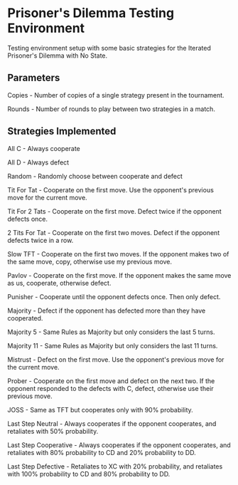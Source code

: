 # Prisoner's Dilemma Testing Environment

Testing environment setup with some basic strategies for the Iterated Prisoner's Dilemma with No State.

##  Parameters

Copies - Number of copies of a single strategy present in the tournament.

Rounds - Number of rounds to play between two strategies in a match.

## Strategies Implemented

All C - Always cooperate

All D - Always defect

Random - Randomly choose between cooperate and defect

Tit For Tat - Cooperate on the first move. Use the opponent's previous move for the current move.

Tit For 2 Tats - Cooperate on the first move. Defect twice if the opponent defects once.

2 Tits For Tat - Cooperate on the first two moves. Defect if the opponent defects twice in a row.

Slow TFT - Cooperate on the first two moves. If the opponent makes two of the same move, copy, otherwise use my previous move.

Pavlov - Cooperate on the first move. If the opponent makes the same move as us, cooperate, otherwise defect.

Punisher - Cooperate until the opponent defects once. Then only defect.

Majority - Defect if the opponent has defected more than they have cooperated.

Majority 5 - Same Rules as Majority but only considers the last 5 turns.

Majority 11 - Same Rules as Majority but only considers the last 11 turns.

Mistrust - Defect on the first move. Use the opponent's previous move for the current move.

Prober - Cooperate on the first move and defect on the next two. If the opponent responded to the defects with C, defect, otherwise use their previous move.

JOSS - Same as TFT but cooperates only with 90% probability.

Last Step Neutral - Always cooperates if the opponent cooperates, and retaliates with 50% probability.

Last Step Cooperative - Always cooperates if the opponent cooperates, and retaliates with 80% probability to CD and 20% probability to DD.

Last Step Defective - Retaliates to XC with 20% probability, and retaliates with 100% probability to CD and 80% probability to DD.